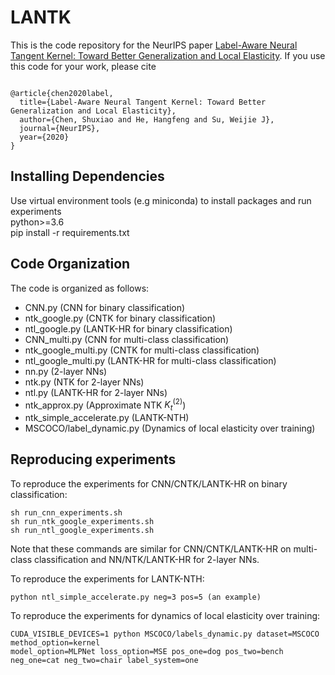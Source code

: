 # LANTK
This is the code repository for the NeurIPS paper [Label-Aware Neural Tangent Kernel: Toward Better Generalization and Local Elasticity](https://arxiv.org/pdf/2010.11775.pdf).
If you use this code for your work, please cite
```

@article{chen2020label,
  title={Label-Aware Neural Tangent Kernel: Toward Better Generalization and Local Elasticity},
  author={Chen, Shuxiao and He, Hangfeng and Su, Weijie J},
  journal={NeurIPS},
  year={2020}
}

```



## Installing Dependencies
Use virtual environment tools (e.g miniconda) to install packages and run experiments\
python>=3.6\
pip install -r requirements.txt

## Code Organization

The code is organized as follows:
- CNN.py (CNN for binary classification)
- ntk_google.py (CNTK for binary classification)
- ntl_google.py (LANTK-HR for binary classification)
- CNN_multi.py (CNN for multi-class classification)
- ntk_google_multi.py (CNTK for multi-class classification)
- ntl_google_multi.py (LANTK-HR for multi-class classification)
- nn.py (2-layer NNs)
- ntk.py (NTK for 2-layer NNs)
- ntl.py (LANTK-HR for 2-layer NNs)
- ntk_approx.py (Approximate NTK $K_t^{(2)}$)
- ntk_simple_accelerate.py (LANTK-NTH)
- MSCOCO/label_dynamic.py (Dynamics of local elasticity over training)

## Reproducing experiments
To reproduce the experiments for CNN/CNTK/LANTK-HR on binary classification:
```
sh run_cnn_experiments.sh
sh run_ntk_google_experiments.sh
sh run_ntl_google_experiments.sh
```
Note that these commands are similar for CNN/CNTK/LANTK-HR on multi-class classification and NN/NTK/LANTK-HR for 2-layer NNs.

To reproduce the experiments for LANTK-NTH:
```
python ntl_simple_accelerate.py neg=3 pos=5 (an example)
```

To reproduce the experiments for dynamics of local elasticity over training:
```
CUDA_VISIBLE_DEVICES=1 python MSCOCO/labels_dynamic.py dataset=MSCOCO method_option=kernel 
model_option=MLPNet loss_option=MSE pos_one=dog pos_two=bench neg_one=cat neg_two=chair label_system=one
```
